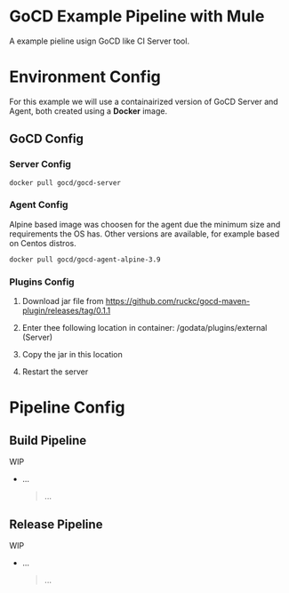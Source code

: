 # GoCD Example Pipeline with Mule

A example pieline usign GoCD like CI Server tool.


# Environment Config

For this example we will use a containairized version of GoCD Server and Agent, both created using a **Docker** image.

## GoCD Config

### Server Config

```
docker pull gocd/gocd-server
```

### Agent Config
Alpine based image was choosen for the agent due the minimum size and requirements the OS has. Other versions are available, for example based on Centos distros.

```
docker pull gocd/gocd-agent-alpine-3.9
```

### Plugins Config
1) Download jar file from
https://github.com/ruckc/gocd-maven-plugin/releases/tag/0.1.1

2) Enter thee following location in container: /godata/plugins/external (Server)

3) Copy the jar in this location

4) Restart the server

# Pipeline Config

## Build Pipeline
WIP
- ...
	> ...

## Release Pipeline
WIP
- ...
	> ...
